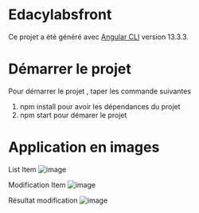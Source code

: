 # Edacylabsfront

Ce projet a été généré avec [Angular CLI](https://github.com/angular/angular-cli) version 13.3.3.

# Démarrer le projet

Pour démarrer le projet , taper les commande suivantes

 1. npm install pour avoir les dépendances du projet
 2. npm start pour démarer le projet

# Application en images
List Item
![image](https://user-images.githubusercontent.com/102683932/164433230-937615db-e416-4ad5-a662-cc1caed1e574.png)

Modification Item
![image](https://user-images.githubusercontent.com/102683932/164433501-8c835501-747b-427b-89f3-b6684fa01419.png)

Résultat modification
![image](https://user-images.githubusercontent.com/102683932/164433744-ef11a60c-40b0-4212-9f94-fb054192045b.png)







